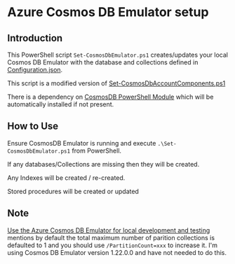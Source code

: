 # Azure Cosmos DB Emulator setup

## Introduction

This PowerShell script `Set-CosmosDbEmulator.ps1` creates/updates your local Cosmos DB Emulator with the database and collections defined in [Configuration.json](https://github.com/SkillsFundingAgency/das-recruit/blob/master/src/Data/CosmosDb/Configuration.json).

This script is a modified version of [Set-CosmosDbAccountComponents.ps1](https://github.com/SkillsFundingAgency/devops-automation/blob/master/Infrastructure/Resources/Set-CosmosDbAccountComponents.ps1)

There is a dependency on [CosmosDB PowerShell Module](https://github.com/PlagueHO/CosmosDB) which will be automatically installed if not present.

## How to Use
Ensure CosmosDB Emulator is running and execute `.\Set-CosmosDbEmulator.ps1` from PowerShell.

If any databases/Collections are missing then they will be created.

Any Indexes will be created / re-created.

Stored procedures will be created or updated

## Note
[Use the Azure Cosmos DB Emulator for local development and testing](https://docs.microsoft.com/en-us/azure/cosmos-db/local-emulator#differences-between-the-emulator-and-the-service) mentions by default the total maximum number of parition collections is defaulted to 1 and you should use `/PartitionCount=xxx` to increase it.  I'm using Cosmos DB Emulator version 1.22.0.0 and have not needed to do this.



